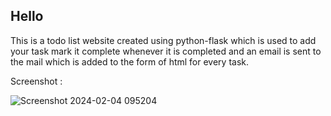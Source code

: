 ## Hello

  This is a todo list website created using python-flask which is used to add your task mark it complete whenever it is completed and an email is sent to the mail which is added to the form of html for every task.
  
  Screenshot : 
  
  ![Screenshot 2024-02-04 095204](https://github.com/Shesh009/TODO-Flask/assets/121094754/9ec103be-7b5c-45a8-b767-03a70caa0036)
